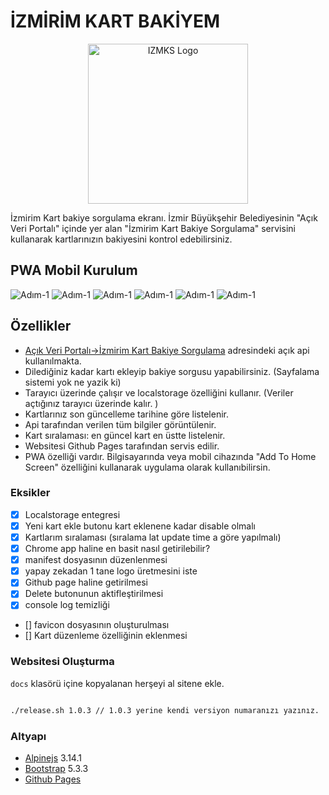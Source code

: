 # İZMİRİM KART BAKİYEM #

<p align="center"><img src='screenshots/izmbs_logo.png' width='256' alt="IZMKS Logo"></p>

İzmirim Kart bakiye sorgulama ekranı. İzmir Büyükşehir Belediyesinin "Açık Veri Portalı" içinde yer alan "İzmirim Kart Bakiye Sorgulama" servisini kullanarak kartlarınızın bakiyesini kontrol edebilirsiniz.

## PWA Mobil Kurulum ##

![Adım-1](screenshots/screenshot-1.jpeg)
![Adım-1](screenshots/screenshot-2.jpeg)
![Adım-1](screenshots/screenshot-3.jpeg)
![Adım-1](screenshots/screenshot-4.jpeg)
![Adım-1](screenshots/screenshot-5.jpeg)
![Adım-1](screenshots/screenshot-6.jpeg)

## Özellikler ##

- [Açık Veri Portalı->İzmirim Kart Bakiye Sorgulama](https://acikveri.bizizmir.com/tr/dataset/izmirim-kart-bakiye-sorgulama/resource/4f6b8d92-bf86-4707-98d4-6f1b29758062) adresindeki açık api kullanılmakta.
- Dilediğiniz kadar kartı ekleyip bakiye sorgusu yapabilirsiniz. (Sayfalama sistemi yok ne yazik ki)
- Tarayıcı üzerinde çalışır ve localstorage özelliğini kullanır. (Veriler açtığınız tarayıcı üzerinde kalır. )
- Kartlarınız son güncelleme tarihine göre listelenir.
- Api tarafından verilen tüm bilgiler görüntülenir.
- Kart sıralaması: en güncel kart en üstte listelenir.
- Websitesi Github Pages tarafından servis edilir.
- PWA özelliği vardır. Bilgisayarında veya mobil cihazında "Add To Home Screen" özelliğini kullanarak uygulama olarak kullanıbilirsin.

### Eksikler ###

- [X] Localstorage entegresi
- [X] Yeni kart ekle butonu kart eklenene kadar disable olmalı
- [X] Kartlarım sıralaması (sıralama lat update time a göre yapılmalı)
- [X] Chrome app haline en basit nasıl getirilebilir?
- [X] manifest dosyasının düzenlenmesi
- [X] yapay zekadan 1 tane logo üretmesini iste
- [X] Github page haline getirilmesi
- [X] Delete butonunun aktifleştirilmesi
- [X] console log temizliği
- [] favicon dosyasının oluşturulması
- [] Kart düzenleme özelliğinin eklenmesi

### Websitesi Oluşturma ###

`docs` klasörü içine kopyalanan herşeyi al sitene ekle.

```bash

./release.sh 1.0.3 // 1.0.3 yerine kendi versiyon numaranızı yazınız.

```

### Altyapı ###

- [Alpinejs](https://github.com/alpinejs/alpine) 3.14.1
- [Bootstrap](https://getbootstrap.com/docs/5.3/getting-started/introduction/) 5.3.3
- [Github Pages](https://pages.github.com/)